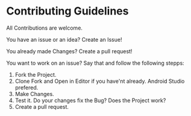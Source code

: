 # Contributing Guidelines

All Contributions are welcome. 

You have an issue or an idea?
Create an Issue!

You already made Changes?
Create a pull request!

You want to work on an issue?
Say that and follow the following stepps:

1. Fork the Project.
2. Clone Fork and Open in Editor if you have'nt already. Android Studio prefered.
3. Make Changes.
4. Test it. Do your changes fix the Bug? Does the Project work?
5. Create a pull request.
